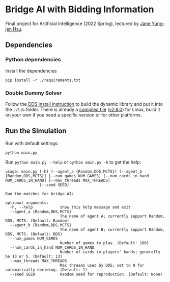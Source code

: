# Bridge AI with Bidding Information

Final project for Artificial Intelligence (2022 Spring), lectured by [Jane Yung-jen Hsu](https://iagentntu.github.io/professor/Jane.html).

## Dependencies

### Python dependencies

Install the dependencies

```shell
pip install -r ./requirements.txt
```

### Double Dummy Solver

Follow the [DDS install instruction](https://github.com/dds-bridge/dds/blob/develop/INSTALL) to build the dynamic library and put it into the `./lib` folder. There is already a [compiled file](https://github.com/JackywithaWhiteDog/Bridge-AI-with-Bidding-Information/tree/main/lib) ([v2.9.0](https://github.com/dds-bridge/dds/tree/v2.9.0)) for Linux, build it on your own if you need a specific version or for other platforms.

## Run the Simulation

Run with default settings:

```shell
python main.py
```

Run `python main.py --help` or `python main.py -h` to get the help:

```text
usage: main.py [-h] [--agent_a {Random,DDS,MCTS}] [--agent_b {Random,DDS,MCTS}] [--num_games NUM_GAMES] [--num_cards_in_hand NUM_CARDS_IN_HAND] [--max_threads MAX_THREADS]
               [--seed SEED]

Run the matches for bridge AIs

optional arguments:
  -h, --help            show this help message and exit
  --agent_a {Random,DDS,MCTS}
                        The name of agent A; currently support Random, DDS, MCTS. (Default: Random)
  --agent_b {Random,DDS,MCTS}
                        The name of agent B; currently support Random, DDS, MCTS. (Default: DDS)
  --num_games NUM_GAMES
                        Number of games to play. (Default: 100)
  --num_cards_in_hand NUM_CARDS_IN_HAND
                        Number of cards in players' hands; generally be 13 or 5. (Default: 13)
  --max_threads MAX_THREADS
                        Max threads used by DDS; set to 0 for automatically deciding. (Default: 1)
  --seed SEED           Random seed for reproduction. (Default: None)
```
